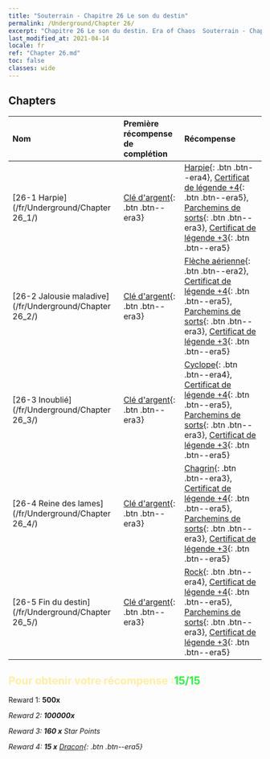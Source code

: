 ```yaml
---
title: "Souterrain - Chapitre 26 Le son du destin"
permalink: /Underground/Chapter 26/
excerpt: "Chapitre 26 Le son du destin. Era of Chaos  Souterrain - Chapitre 26. Le son du destin"
last_modified_at: 2021-04-14
locale: fr
ref: "Chapter 26.md"
toc: false
classes: wide
---
```


## Chapters

  | Nom |  Première récompense de complétion | Récompense |
  |:------------|:------------|:------------| 
  | [26-1 Harpie](/fr/Underground/Chapter 26_1/) | [Clé d'argent](/fr/Items/con_693/){: .btn .btn--era3} | [Harpie](/fr/Items/unt_245/){: .btn .btn--era4}, [Certificat de légende +4](/fr/Items/mat_95/){: .btn .btn--era5}, [Parchemins de sorts](/fr/Items/con_694/){: .btn .btn--era3}, [Certificat de légende +3](/fr/Items/mat_88/){: .btn .btn--era5} |
  | [26-2 Jalousie maladive](/fr/Underground/Chapter 26_2/) | [Clé d'argent](/fr/Items/con_693/){: .btn .btn--era3} | [Flèche aérienne](/fr/Items/her_449/){: .btn .btn--era2}, [Certificat de légende +4](/fr/Items/mat_95/){: .btn .btn--era5}, [Parchemins de sorts](/fr/Items/con_694/){: .btn .btn--era3}, [Certificat de légende +3](/fr/Items/mat_88/){: .btn .btn--era5} |
  | [26-3 Inoublié](/fr/Underground/Chapter 26_3/) | [Clé d'argent](/fr/Items/con_693/){: .btn .btn--era3} | [Cyclope](/fr/Items/unt_222/){: .btn .btn--era4}, [Certificat de légende +4](/fr/Items/mat_95/){: .btn .btn--era5}, [Parchemins de sorts](/fr/Items/con_694/){: .btn .btn--era3}, [Certificat de légende +3](/fr/Items/mat_88/){: .btn .btn--era5} |
  | [26-4 Reine des lames](/fr/Underground/Chapter 26_4/) | [Clé d'argent](/fr/Items/con_693/){: .btn .btn--era3} | [Chagrin](/fr/Items/her_458/){: .btn .btn--era3}, [Certificat de légende +4](/fr/Items/mat_95/){: .btn .btn--era5}, [Parchemins de sorts](/fr/Items/con_694/){: .btn .btn--era3}, [Certificat de légende +3](/fr/Items/mat_88/){: .btn .btn--era5} |
  | [26-5 Fin du destin](/fr/Underground/Chapter 26_5/) | [Clé d'argent](/fr/Items/con_693/){: .btn .btn--era3} | [Rock](/fr/Items/unt_221/){: .btn .btn--era4}, [Certificat de légende +4](/fr/Items/mat_95/){: .btn .btn--era5}, [Parchemins de sorts](/fr/Items/con_694/){: .btn .btn--era3}, [Certificat de légende +3](/fr/Items/mat_88/){: .btn .btn--era5} |


## <span style="color: #ffeea0">Pour obtenir votre récompense :</span><span style="color: #27f73a">15/15</span>

 Reward 1:  **500x** <i class="fas fa-gem"/>

 Reward 2:  **100000x** <i class="fas fa-coins"/>

 Reward 3: **160 x** Star Points

 Reward 4: **15 x** [Dracon](/fr/Items/her_387/){: .btn .btn--era5}

